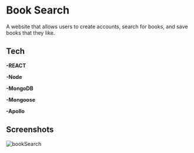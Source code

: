 # Book Search

A website that allows users to create accounts, search for books, and save books that they like.

## Tech

**-REACT**

**-Node**

**-MongoDB**

**-Mongoose**

**-Apollo**


## Screenshots

![bookSearch](https://user-images.githubusercontent.com/98551156/179131661-6c6a8495-10a8-4923-85b7-d8479c4fd613.png)
